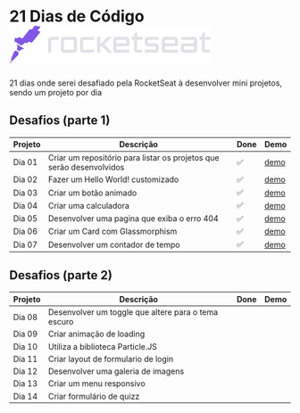 # 21 Dias de Código <a href="https://www.rocketseat.com.br/"> <img src="https://github.com/william-esteves/21days-RocketSeat/blob/main/assets/rocketseat.svg"></a>

21 dias onde serei desafiado pela RocketSeat à desenvolver mini projetos, sendo um projeto por dia


## Desafios (parte 1)

| Projeto | Descrição | Done | Demo |
| --- | --- | --- | --- |
| Dia 01  | Criar um repositório para listar os projetos que serão desenvolvidos | :white_check_mark:| [demo](https://github.com/william-esteves/21days-RocketSeat)
| Dia 02  | Fazer um Hello World! customizado | :white_check_mark:| [demo](https://21days-rocket-seat-ho0ggcubt-william-esteves.vercel.app/) |
| Dia 03  | Criar um botão animado | :white_check_mark:| [demo](https://21days-rocket-seat-day003.vercel.app/) |
| Dia 04  | Criar uma calculadora | :white_check_mark: | [demo](https://21days-rocketseat-day04-calculator.vercel.app/) |
| Dia 05  | Desenvolver uma pagina que exiba o erro 404 | :white_check_mark: | [demo](https://21days-rocketseat-404error.vercel.app/) |
| Dia 06  | Criar um Card com Glassmorphism | :white_check_mark: | [demo](https://cardprofile.vercel.app/) |
| Dia 07  | Desenvolver um contador de tempo | :white_check_mark: | [demo](https://contadortempo-js.vercel.app/) |


## Desafios (parte 2)

| Projeto | Descrição | Done | Demo |
| --- | --- | --- | --- |
| Dia 08  | Desenvolver um toggle que altere para o tema escuro | 
| Dia 09  | Criar animação de loading |
| Dia 10  | Utiliza a biblioteca Particle.JS| 
| Dia 11  | Criar layout de formulario de login | 
| Dia 12  | Desenvolver uma galeria de imagens | 
| Dia 13  | Criar um menu responsivo | 
| Dia 14  | Criar formulário de quizz | 




